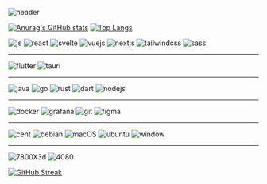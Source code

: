 ![header](https://capsule-render.vercel.app/api?type=blur&height=200&color=gradient&text=CozyCrate&fontSize=60&fontColor=000080&animation=fadeIn&fontAlignY=45)


[![Anurag's GitHub stats](https://github-readme-stats.vercel.app/api?username=devsepnine&show_icons=true&theme=tokyonight)](https://github.com/devsepnine/github-readme-stats)
[![Top Langs](https://github-readme-stats.vercel.app/api/top-langs/?username=devsepnine&langs_count=8&layout=compact&theme=tokyonight)](https://github.com/anuraghazra/github-readme-stats)



![js](https://img.shields.io/badge/JavaScript-F7DF1E?style=for-the-badge&logo=JavaScript&logoColor=white)
![react](https://img.shields.io/badge/React-20232A?style=for-the-badge&logo=react&logoColor=61DAFB)
![svelte](https://img.shields.io/badge/Svelte-4A4A55?style=for-the-badge&logo=svelte&logoColor=FF3E00)
![vuejs](https://img.shields.io/badge/Vue.js-35495E?style=for-the-badge&logo=vue.js&logoColor=4FC08D)
![nextjs](https://img.shields.io/badge/Next.js-000?logo=nextdotjs&logoColor=fff&style=for-the-badge)
![tailwindcss](https://img.shields.io/badge/Tailwind_CSS-38B2AC?style=for-the-badge&logo=tailwind-css&logoColor=white)
![sass](https://img.shields.io/badge/Sass-CC6699?style=for-the-badge&logo=sass&logoColor=white)

<hr />

![flutter](https://img.shields.io/badge/Flutter-02569B?style=for-the-badge&logo=flutter&logoColor=white)
![tauri](https://img.shields.io/badge/Tauri-000000?style=for-the-badge&logo=tauri&logoColor=white)

<hr />

![java](https://img.shields.io/badge/Java-ED8B00?style=for-the-badge&logo=openjdk&logoColor=white)
![go](https://img.shields.io/badge/Go-00ADD8?style=for-the-badge&logo=go&logoColor=white)
![rust](https://img.shields.io/badge/Rust-000000?style=for-the-badge&logo=rust&logoColor=white)
![dart](https://img.shields.io/badge/Dart-0175C2?style=for-the-badge&logo=dart&logoColor=white)
![nodejs](https://img.shields.io/badge/Node.js-43853D?style=for-the-badge&logo=node.js&logoColor=white)

<hr />

![docker](https://img.shields.io/badge/docker-%230db7ed.svg?style=for-the-badge&logo=docker&logoColor=white)
![grafana](https://img.shields.io/badge/grafana-%23F46800.svg?style=for-the-badge&logo=grafana&logoColor=white)
![git](https://img.shields.io/badge/GIT-E44C30?style=for-the-badge&logo=git&logoColor=white)
![figma](https://img.shields.io/badge/Figma-F24E1E?style=for-the-badge&logo=figma&logoColor=white)

<hr />

![cent](https://img.shields.io/badge/Cent%20OS-262577?style=for-the-badge&logo=CentOS&logoColor=white)
![debian](https://img.shields.io/badge/Debian-A81D33?style=for-the-badge&logo=debian&logoColor=white)
![macOS](https://img.shields.io/badge/mac%20os-000000?style=for-the-badge&logo=apple&logoColor=white)
![ubuntu](https://img.shields.io/badge/Ubuntu-E95420?style=for-the-badge&logo=ubuntu&logoColor=white)
![window](https://img.shields.io/badge/Windows-0078D6?style=for-the-badge&logo=windows&logoColor=white)

<hr />

![7800X3d](https://img.shields.io/badge/AMD-Ryzen_7_7800X3D-ED1C24?style=for-the-badge&logo=amd&logoColor=white)
![4080](https://img.shields.io/badge/NVIDIA-RTX4080-76B900?style=for-the-badge&logo=nvidia&logoColor=white)

[![GitHub Streak](https://streak-stats.demolab.com?user=devsepnine&theme=tokyonight&short_numbers=true&card_width=768)](https://git.io/streak-stats)